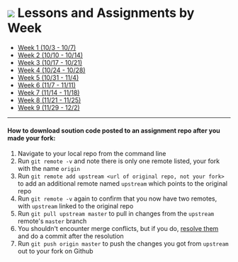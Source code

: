 # ![](https://ga-dash.s3.amazonaws.com/production/assets/logo-9f88ae6c9c3871690e33280fcf557f33.png) Lessons and Assignments by Week

- [Week 1 (10/3 - 10/7)](schedule/wk1.md)
- [Week 2 (10/10 - 10/14)](schedule/wk2.md)
- [Week 3 (10/17 - 10/21)](schedule/wk3.md)
- [Week 4 (10/24 - 10/28)](schedule/wk4.md)
- [Week 5 (10/31 - 11/4)](schedule/wk5.md)
- [Week 6 (11/7 - 11/11)](schedule/wk6.md)
- [Week 7 (11/14 - 11/18)](schedule/wk7.md)
- [Week 8 (11/21 - 11/25)](schedule/wk8.md)
- [Week 9 (11/29 - 12/2)](schedule/wk9.md)

---

#### How to download soution code posted to an assignment repo after you made your fork:

1. Navigate to your local repo from the command line
1. Run `git remote -v` and note there is only one remote listed, your fork with the name `origin`
1. Run `git remote add upstream <url of original repo, not your fork>` to add an additional remote named `upstream` which points to the original repo
1. Run `git remote -v` again to confirm that you now have two remotes, with `upstream` linked to the original repo
1. Run `git pull upstream master` to pull in changes from the `upstream` remote's `master` branch
1. You shouldn't encounter merge conflicts, but if you do, [resolve them](https://help.github.com/articles/resolving-a-merge-conflict-from-the-command-line/) and do a commit after the resolution
1. Run `git push origin master` to push the changes you got from	`upstream` out to your fork on Github
